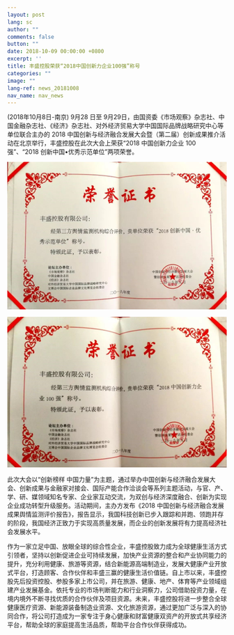 ```yaml
---
layout: post
lang: sc
author: ""
comments: false
button: ""
date: 2018-10-09 00:00:00 +0800
excerpt: ''
title: 丰盛控股荣获“2018中国创新力企业100强”称号
categories: ""
image: ""
lang-ref: news_20181008
nav_name: nav_news
---
```


(2018年10月8日-南京) 9月28 日至 9月29日，由国资委《市场观察》杂志社、中国金融杂志社、《经济》杂志社、对外经济贸易大学中国国际品牌战略研究中心等单位联合主办的 2018 中国创新与经济融合发展大会暨（第二届）创新成果推介活动在北京举行，丰盛控股在此次大会上荣获“2018 中国创新力企业 100 强”、“2018 创新中国•优秀示范单位”两项荣誉。

![](/files/forestry_uploads/2018-10-08-01-1080x727.jpg)

![](/files/forestry_uploads/2018-10-08-02742.jpg)

此次大会以“创新榜样 中国力量”为主题，通过举办中国创新与经济融合发展大会、创新成果与金融家对接会、国际产能合作洽谈会等系列主题活动，与官、产、学、研、媒领域知名专家、企业家互动交流，为双创与经济深度融合、创新为实现企业成功转型升级服务。活动期间，主办方发布《2018 中国创新与经济融合发展成果舆情监测评价报告》，报告显示，我国科技创新已步入跟踪和并跑、领跑并存的阶段，我国经济正致力于实现高质量发展，而企业的创新发展将有力提高经济社会发展水平。

作为一家立足中国、放眼全球的综合性企业，丰盛控股致力成为全球健康生活方式引领者，坚持以创新促进企业可持续发展，加快产业资源的整合和产业协同能力的提升，充分利用健康、旅游等资源，结合新能源高端制造业，发展大健康产业开放式平台，打造顾客、合作伙伴和丰盛三赢的健康生活价值链。自上市以来，丰盛控股先后投资控股、参股多家上市公司，并在旅游、健康、地产、体育等产业领域组建产业发展基金。依托专业的市场判断能力和行业洞察力，公司借助投资力量，在境内境外不断寻找优质的合作伙伴及项目资源。未来，丰盛控股将进一步整合全球健康医疗资源、新能源装备制造业资源、文化旅游资源，通过更加广泛与深入的协同合作，将公司打造成为一家专注于身心健康和财富健康双资产的开放式共享经济平台，帮助全球的家庭提高生活品质，帮助平台合作伙伴获得成功。

